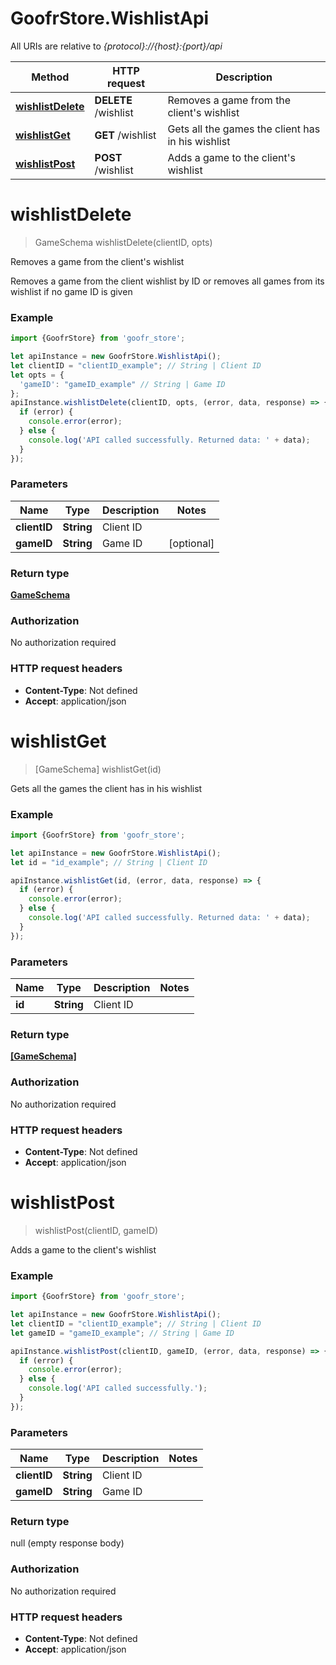 # GoofrStore.WishlistApi

All URIs are relative to *{protocol}://{host}:{port}/api*

Method | HTTP request | Description
------------- | ------------- | -------------
[**wishlistDelete**](WishlistApi.md#wishlistDelete) | **DELETE** /wishlist | Removes a game from the client&#x27;s wishlist
[**wishlistGet**](WishlistApi.md#wishlistGet) | **GET** /wishlist | Gets all the games the client has in his wishlist
[**wishlistPost**](WishlistApi.md#wishlistPost) | **POST** /wishlist | Adds a game to the client&#x27;s wishlist

<a name="wishlistDelete"></a>
# **wishlistDelete**
> GameSchema wishlistDelete(clientID, opts)

Removes a game from the client&#x27;s wishlist

Removes a game from the client wishlist by ID or removes all games from its wishlist if no game ID is given

### Example
```javascript
import {GoofrStore} from 'goofr_store';

let apiInstance = new GoofrStore.WishlistApi();
let clientID = "clientID_example"; // String | Client ID
let opts = { 
  'gameID': "gameID_example" // String | Game ID
};
apiInstance.wishlistDelete(clientID, opts, (error, data, response) => {
  if (error) {
    console.error(error);
  } else {
    console.log('API called successfully. Returned data: ' + data);
  }
});
```

### Parameters

Name | Type | Description  | Notes
------------- | ------------- | ------------- | -------------
 **clientID** | **String**| Client ID | 
 **gameID** | **String**| Game ID | [optional] 

### Return type

[**GameSchema**](GameSchema.md)

### Authorization

No authorization required

### HTTP request headers

 - **Content-Type**: Not defined
 - **Accept**: application/json

<a name="wishlistGet"></a>
# **wishlistGet**
> [GameSchema] wishlistGet(id)

Gets all the games the client has in his wishlist

### Example
```javascript
import {GoofrStore} from 'goofr_store';

let apiInstance = new GoofrStore.WishlistApi();
let id = "id_example"; // String | Client ID

apiInstance.wishlistGet(id, (error, data, response) => {
  if (error) {
    console.error(error);
  } else {
    console.log('API called successfully. Returned data: ' + data);
  }
});
```

### Parameters

Name | Type | Description  | Notes
------------- | ------------- | ------------- | -------------
 **id** | **String**| Client ID | 

### Return type

[**[GameSchema]**](GameSchema.md)

### Authorization

No authorization required

### HTTP request headers

 - **Content-Type**: Not defined
 - **Accept**: application/json

<a name="wishlistPost"></a>
# **wishlistPost**
> wishlistPost(clientID, gameID)

Adds a game to the client&#x27;s wishlist

### Example
```javascript
import {GoofrStore} from 'goofr_store';

let apiInstance = new GoofrStore.WishlistApi();
let clientID = "clientID_example"; // String | Client ID
let gameID = "gameID_example"; // String | Game ID

apiInstance.wishlistPost(clientID, gameID, (error, data, response) => {
  if (error) {
    console.error(error);
  } else {
    console.log('API called successfully.');
  }
});
```

### Parameters

Name | Type | Description  | Notes
------------- | ------------- | ------------- | -------------
 **clientID** | **String**| Client ID | 
 **gameID** | **String**| Game ID | 

### Return type

null (empty response body)

### Authorization

No authorization required

### HTTP request headers

 - **Content-Type**: Not defined
 - **Accept**: application/json

